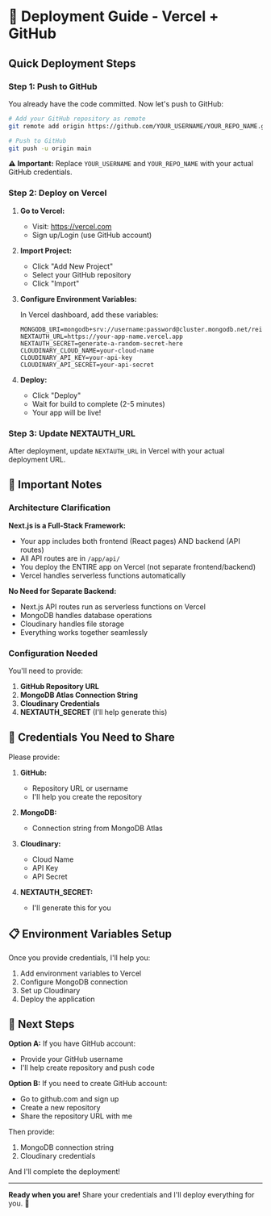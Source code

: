 # 🚀 Deployment Guide - Vercel + GitHub

## Quick Deployment Steps

### Step 1: Push to GitHub

You already have the code committed. Now let's push to GitHub:

```bash
# Add your GitHub repository as remote
git remote add origin https://github.com/YOUR_USERNAME/YOUR_REPO_NAME.git

# Push to GitHub
git push -u origin main
```

**⚠️ Important:** Replace `YOUR_USERNAME` and `YOUR_REPO_NAME` with your actual GitHub credentials.

### Step 2: Deploy on Vercel

1. **Go to Vercel:**
   - Visit: https://vercel.com
   - Sign up/Login (use GitHub account)

2. **Import Project:**
   - Click "Add New Project"
   - Select your GitHub repository
   - Click "Import"

3. **Configure Environment Variables:**
   
   In Vercel dashboard, add these variables:
   
   ```
   MONGODB_URI=mongodb+srv://username:password@cluster.mongodb.net/reimbursement_db
   NEXTAUTH_URL=https://your-app-name.vercel.app
   NEXTAUTH_SECRET=generate-a-random-secret-here
   CLOUDINARY_CLOUD_NAME=your-cloud-name
   CLOUDINARY_API_KEY=your-api-key
   CLOUDINARY_API_SECRET=your-api-secret
   ```

4. **Deploy:**
   - Click "Deploy"
   - Wait for build to complete (2-5 minutes)
   - Your app will be live!

### Step 3: Update NEXTAUTH_URL

After deployment, update `NEXTAUTH_URL` in Vercel with your actual deployment URL.

## 📝 Important Notes

### Architecture Clarification

**Next.js is a Full-Stack Framework:**
- Your app includes both frontend (React pages) AND backend (API routes)
- All API routes are in `/app/api/`
- You deploy the ENTIRE app on Vercel (not separate frontend/backend)
- Vercel handles serverless functions automatically

**No Need for Separate Backend:**
- Next.js API routes run as serverless functions on Vercel
- MongoDB handles database operations
- Cloudinary handles file storage
- Everything works together seamlessly

### Configuration Needed

You'll need to provide:

1. **GitHub Repository URL**
2. **MongoDB Atlas Connection String**
3. **Cloudinary Credentials**
4. **NEXTAUTH_SECRET** (I'll help generate this)

## 🔐 Credentials You Need to Share

Please provide:

1. **GitHub:**
   - Repository URL or username
   - I'll help you create the repository

2. **MongoDB:**
   - Connection string from MongoDB Atlas

3. **Cloudinary:**
   - Cloud Name
   - API Key
   - API Secret

4. **NEXTAUTH_SECRET:**
   - I'll generate this for you

## 📋 Environment Variables Setup

Once you provide credentials, I'll help you:
1. Add environment variables to Vercel
2. Configure MongoDB connection
3. Set up Cloudinary
4. Deploy the application

## 🎯 Next Steps

**Option A:** If you have GitHub account:
- Provide your GitHub username
- I'll help create repository and push code

**Option B:** If you need to create GitHub account:
- Go to github.com and sign up
- Create a new repository
- Share the repository URL with me

Then provide:
1. MongoDB connection string
2. Cloudinary credentials

And I'll complete the deployment!

---

**Ready when you are!** Share your credentials and I'll deploy everything for you. 🚀

